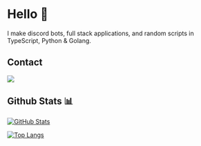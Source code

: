 # Hello 👋

I make discord bots, full stack applications, and random scripts in TypeScript, Python & Golang.

## Contact 

[<img src="https://img.icons8.com/color/48/000000/discord-logo.png"/>](https://discord.com/users/244181430085746688)

## Github Stats 📊

[![GitHub Stats](https://github-readme-stats.vercel.app/api?username=tonydawhale&show_icons=true&theme=prussian&count_private=true)](https://github.com/anuraghazra/github-readme-stats)

[![Top Langs](https://github-readme-stats.vercel.app/api/top-langs/?username=tonydawhale&theme=prussian)](https://github.com/anuraghazra/github-readme-stats)
